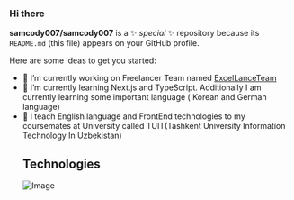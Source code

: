 ### Hi there 


**samcody007/samcody007** is a ✨ _special_ ✨ repository because its `README.md` (this file) appears on your GitHub profile.

Here are some ideas to get you started:

- 🔭 I’m currently working on Freelancer Team named  <a href="https://excellance-team.vercel.app/"> ExcelLanceTeam </a>
- 🌱 I’m currently learning Next.js and TypeScript. Additionally I am currently learning some important language ( Korean and German language) 
- 👯 I teach English language and FrontEnd technologies to my coursemates at University called TUIT(Tashkent University Information Technology In Uzbekistan)
  ## Technologies
  ![Image](https://img.shields.io/badge/JavaScript-323330?style=for-the-badge&logo=javascript&logoColor=F7DF1E)
